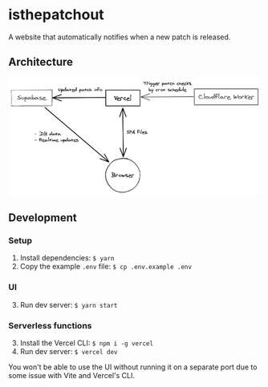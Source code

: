# isthepatchout

A website that automatically notifies when a new patch is released.

## Architecture

![](./.github/img/architecture.png)

## Development

### Setup

1. Install dependencies: `$ yarn`
1. Copy the example `.env` file: `$ cp .env.example .env`

### UI

3. Run dev server: `$ yarn start`

### Serverless functions

3. Install the Vercel CLI: `$ npm i -g vercel`
4. Run dev server: `$ vercel dev`

You won't be able to use the UI without running it on a separate port due to some issue with Vite and Vercel's CLI.
